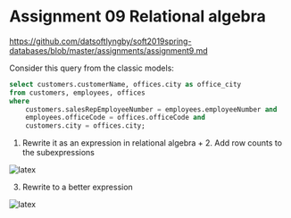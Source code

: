 # Assignment 09 Relational algebra

https://github.com/datsoftlyngby/soft2019spring-databases/blob/master/assignments/assignment9.md

Consider this query from the classic models:

```sql
select customers.customerName, offices.city as office_city
from customers, employees, offices
where 
	customers.salesRepEmployeeNumber = employees.employeeNumber and 
	employees.officeCode = offices.officeCode and
    customers.city = offices.city;
```

1. Rewrite it as an expression in relational algebra + 2. Add row counts to the subexpressions

![latex](https://latex.codecogs.com/svg.latex?\Pi_{customerName,office\_city}(\rho_{office\_city/office.city}(\sigma_{salesRepEmployeeNumber=employeeNumber}(customers^{122}\times%20(employees^{23}\bowtie%20offices^{7})^{23})^{2806})^{14}))


3. Rewrite to a better expression


![latex](https://latex.codecogs.com/svg.latex?\Pi_{customerName,office\_city}(\rho_{office_city/office.city}((\sigma_{salesRepEmployeeNumber=employeeNumber}(customers^{122}\times%20employees^{23}))^{14}\bowtie%20offices^{7})^{14}))
